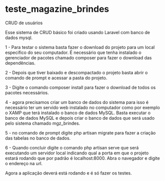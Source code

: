 # teste_magazine_brindes
CRUD de usuários

Esse sistema de CRUD básico foi criado usando Laravel com banco de dados mysql.

1 - Para testar o sistema basta fazer o download do projeto para um local especifico do seu computador.
É necessário que tenha instalado o gerenciador de pacotes chamado composer para fazer o download das dependências.

2 - Depois que tiver baixado e descompactado o projeto basta abrir o comando de prompt e acessar a pasta do projeto.

3 - Digite o comando composer install para fazer o download de todos os pacotes necessários.

4 - agora precisamos criar um banco de dados do sistema para isso é necessário ter um servido web instalado no computador como por exemplo o XAMP que terá instalado o banco de dados MySQL. Basta executar o banco de dados MySQL e depois criar o banco de dados que será usado pelo sistema chamado mgz_brindes.

5 - no comando de prompt digite php artisan migrate para fazer a criação das tabelas no banco de dados.

6 - Quando concluir digite o comando php artisan serve que será executando um servidor local indicando qual a porta em que o projeto estará rodando que por padrão é localhost:8000. Abra o navegador e digite o endereço na url.

Agora a aplicação deverá está rodando e é só fazer os testes.

